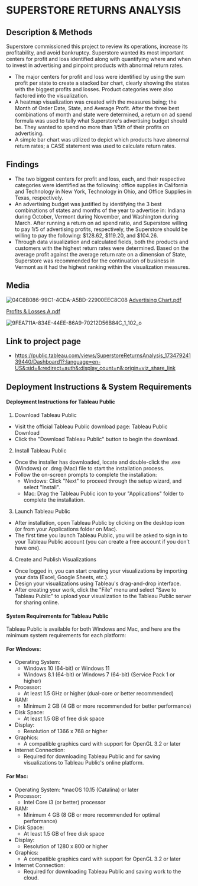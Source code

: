 # SUPERSTORE RETURNS ANALYSIS

## Description & Methods
Superstore commissioned this project to review its operations, increase its profitability, and avoid bankruptcy. Superstore wanted its most important centers for profit and loss identified along with quantifying where and when to invest in advertising and pinpoint products with abnormal return rates.

  * The major centers for profit and loss were identified by using the sum profit per state to create a stacked bar chart, clearly showing the states with the  biggest profits and losses. Product categories were also factored into the visualization.
  * A heatmap visualization was created with the measures being; the Month of Order Date, State, and Average Profit. After the three best combinations of month and state were determined, a return on ad spend formula was used to tally what Superstore's advertising budget should be. They wanted to spend no more than 1/5th of their profits on advertising.
  * A simple bar chart was utilized to depict which products have abnormal return rates; a CASE statement was used to calculate return rates. 

## Findings
* The two biggest centers for profit and loss, each, and their respective categories were identified as the following: office supplies in California and Technology in New York, Technology in Ohio, and Office Supplies in Texas, respectively.
* An advertising budget was justified by identifying the 3 best combinations of states and months of the year to advertise in: Indiana during October, Vermont during November, and Washington during March. After running a return on ad spend ratio, and Superstore willing to pay 1/5 of advertising profits, respectively, the Superstore should be willing to pay the following: $128.62, $119.20, and $104.26.
* Through data visualization and calculated fields, both the products and customers with the highest return rates were determined. Based on the average profit against the average return rate on a dimension of State, Superstore was recommended for the continuation of business in Vermont as it had the highest ranking within the visualization measures.

## Media
![04C8B086-99C1-4CDA-A5BD-22900EEC8C08](https://github.com/user-attachments/assets/d941308b-5a7e-4a71-bab1-09c23af2a1d4)
[Advertising Chart.pdf](https://github.com/user-attachments/files/18221774/Advertising.Chart.pdf)

[Profits & Losses A.pdf](https://github.com/user-attachments/files/18221781/Profits.Losses.A.pdf)

![9FEA711A-834E-44EE-86A9-70212D56B84C_1_102_o](https://github.com/user-attachments/assets/2dfc81fb-b4d2-4ff9-bc1b-719868d66db4)


## Link to project page
* https://public.tableau.com/views/SuperstoreReturnsAnalysis_17347924139440/Dashboard1?:language=en-US&:sid=&:redirect=auth&:display_count=n&:origin=viz_share_link


## Deployment Instructions & System Requirements
#### Deployment Instructions for Tableau Public

1. Download Tableau Public
* Visit the official Tableau Public download page: Tableau Public Download
* Click the "Download Tableau Public" button to begin the download.

2. Install Tableau Public
* Once the installer has downloaded, locate and double-click the .exe (Windows) or .dmg (Mac) file to start the installation process.
* Follow the on-screen prompts to complete the installation:
  * Windows: Click "Next" to proceed through the setup wizard, and select "Install".
  - Mac: Drag the Tableau Public icon to your "Applications" folder to complete the installation.

3. Launch Tableau Public
* After installation, open Tableau Public by clicking on the desktop icon (or from your Applications folder on Mac).
* The first time you launch Tableau Public, you will be asked to sign in to your Tableau Public account (you can create a free account if you don’t have one).

4. Create and Publish Visualizations
* Once logged in, you can start creating your visualizations by importing your data (Excel, Google Sheets, etc.).
* Design your visualizations using Tableau's drag-and-drop interface.
* After creating your work, click the "File" menu and select "Save to Tableau Public" to upload your visualization to the Tableau Public server for sharing online.


#### System Requirements for Tableau Public
Tableau Public is available for both Windows and Mac, and here are the minimum system requirements for each platform:

#### For Windows:
* Operating System:
  * Windows 10 (64-bit) or Windows 11
  * Windows 8.1 (64-bit) or Windows 7 (64-bit) (Service Pack 1 or higher)
* Processor:
  * At least 1.5 GHz or higher (dual-core or better recommended)
* RAM:
  * Minimum 2 GB (4 GB or more recommended for better performance)
* Disk Space:
  * At least 1.5 GB of free disk space
* Display:
  * Resolution of 1366 x 768 or higher
* Graphics:
  * A compatible graphics card with support for OpenGL 3.2 or later
* Internet Connection:
  * Required for downloading Tableau Public and for saving visualizations to Tableau Public's online platform.

#### For Mac:
* Operating System:
  *macOS 10.15 (Catalina) or later
* Processor:
  * Intel Core i3 (or better) processor
* RAM:
  * Minimum 4 GB (8 GB or more recommended for optimal performance)
* Disk Space:
  * At least 1.5 GB of free disk space
* Display:
  * Resolution of 1280 x 800 or higher
* Graphics:
  * A compatible graphics card with support for OpenGL 3.2 or later
* Internet Connection:
  * Required for downloading Tableau Public and saving work to the cloud.
